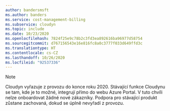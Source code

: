 ```yaml
---
author: bandersmsft
ms.author: banders
ms.service: cost-management-billing
ms.subservice: cloudyn
ms.topic: include
ms.date: 10/23/2020
ms.openlocfilehash: 7824f25e9c78b2c3fd3ea892616ba96977d58754
ms.sourcegitcommit: d767156543e16e816fc8a0c3777f033d649ffd3c
ms.translationtype: HT
ms.contentlocale: cs-CZ
ms.lasthandoff: 10/26/2020
ms.locfileid: "92537336"
---
```

> [!NOTE]
> Cloudyn vyřazuje z provozu do konce roku 2020. Stávající funkce Cloudynu se tam, kde je to možné, integrují přímo do webu Azure Portal. V tuto chvíli nelze onboardovat žádné nové zákazníky. Podpora pro stávající produkt zůstane zachovaná, dokud se úplně nevyřadí z provozu.